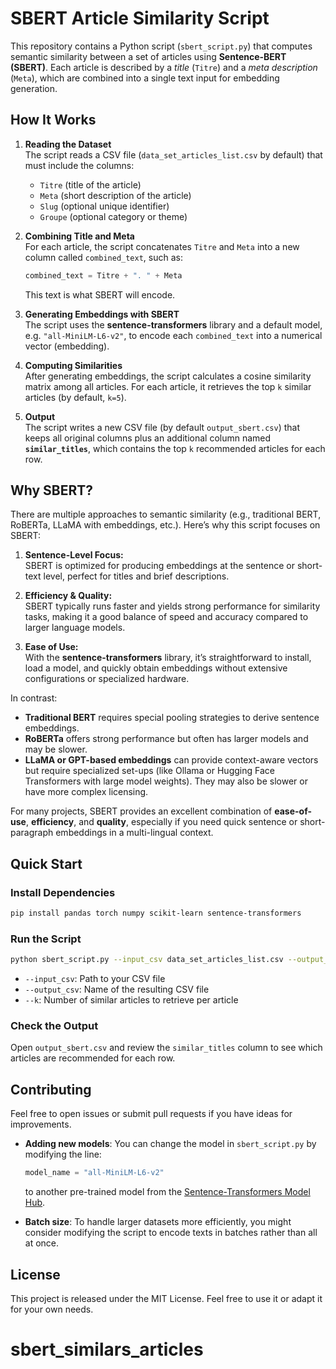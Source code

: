 
# SBERT Article Similarity Script

This repository contains a Python script (`sbert_script.py`) that computes semantic similarity between a set of articles using **Sentence-BERT (SBERT)**. Each article is described by a *title* (`Titre`) and a *meta description* (`Meta`), which are combined into a single text input for embedding generation.

## How It Works

1. **Reading the Dataset**  
   The script reads a CSV file (`data_set_articles_list.csv` by default) that must include the columns:
   - `Titre` (title of the article)  
   - `Meta` (short description of the article)  
   - `Slug` (optional unique identifier)  
   - `Groupe` (optional category or theme)

2. **Combining Title and Meta**  
   For each article, the script concatenates `Titre` and `Meta` into a new column called `combined_text`, such as:
   ```python
   combined_text = Titre + ". " + Meta
   ```
   This text is what SBERT will encode.

3. **Generating Embeddings with SBERT**  
   The script uses the **sentence-transformers** library and a default model, e.g. `"all-MiniLM-L6-v2"`, to encode each `combined_text` into a numerical vector (embedding).

4. **Computing Similarities**  
   After generating embeddings, the script calculates a cosine similarity matrix among all articles. For each article, it retrieves the top `k` similar articles (by default, `k=5`).

5. **Output**  
   The script writes a new CSV file (by default `output_sbert.csv`) that keeps all original columns plus an additional column named **`similar_titles`**, which contains the top `k` recommended articles for each row.

## Why SBERT?

There are multiple approaches to semantic similarity (e.g., traditional BERT, RoBERTa, LLaMA with embeddings, etc.). Here’s why this script focuses on SBERT:

1. **Sentence-Level Focus:**  
   SBERT is optimized for producing embeddings at the sentence or short-text level, perfect for titles and brief descriptions.

2. **Efficiency & Quality:**  
   SBERT typically runs faster and yields strong performance for similarity tasks, making it a good balance of speed and accuracy compared to larger language models.

3. **Ease of Use:**  
   With the **sentence-transformers** library, it’s straightforward to install, load a model, and quickly obtain embeddings without extensive configurations or specialized hardware.

In contrast:

- **Traditional BERT** requires special pooling strategies to derive sentence embeddings.  
- **RoBERTa** offers strong performance but often has larger models and may be slower.  
- **LLaMA or GPT-based embeddings** can provide context-aware vectors but require specialized set-ups (like Ollama or Hugging Face Transformers with large model weights). They may also be slower or have more complex licensing.

For many projects, SBERT provides an excellent combination of **ease-of-use**, **efficiency**, and **quality**, especially if you need quick sentence or short-paragraph embeddings in a multi-lingual context.

## Quick Start

### Install Dependencies

```bash
pip install pandas torch numpy scikit-learn sentence-transformers
```

### Run the Script

```bash
python sbert_script.py --input_csv data_set_articles_list.csv --output_csv output_sbert.csv --k 5
```

- `--input_csv`: Path to your CSV file  
- `--output_csv`: Name of the resulting CSV file  
- `--k`: Number of similar articles to retrieve per article

### Check the Output

Open `output_sbert.csv` and review the `similar_titles` column to see which articles are recommended for each row.

## Contributing

Feel free to open issues or submit pull requests if you have ideas for improvements.

- **Adding new models**: You can change the model in `sbert_script.py` by modifying the line:
  ```python
  model_name = "all-MiniLM-L6-v2"
  ```
  to another pre-trained model from the [Sentence-Transformers Model Hub](https://www.sbert.net/docs/pretrained_models.html).

- **Batch size**: To handle larger datasets more efficiently, you might consider modifying the script to encode texts in batches rather than all at once.

## License

This project is released under the MIT License. Feel free to use it or adapt it for your own needs.
# sbert_similars_articles
